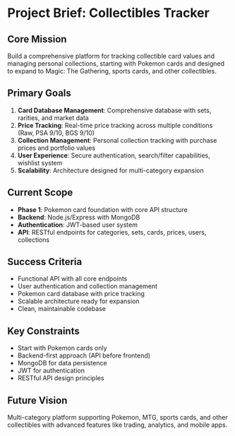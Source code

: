 # Project Brief: Collectibles Tracker

## Core Mission
Build a comprehensive platform for tracking collectible card values and managing personal collections, starting with Pokemon cards and designed to expand to Magic: The Gathering, sports cards, and other collectibles.

## Primary Goals
1. **Card Database Management**: Comprehensive database with sets, rarities, and market data
2. **Price Tracking**: Real-time price tracking across multiple conditions (Raw, PSA 9/10, BGS 9/10)
3. **Collection Management**: Personal collection tracking with purchase prices and portfolio values
4. **User Experience**: Secure authentication, search/filter capabilities, wishlist system
5. **Scalability**: Architecture designed for multi-category expansion

## Current Scope
- **Phase 1**: Pokemon card foundation with core API structure
- **Backend**: Node.js/Express with MongoDB
- **Authentication**: JWT-based user system
- **API**: RESTful endpoints for categories, sets, cards, prices, users, collections

## Success Criteria
- Functional API with all core endpoints
- User authentication and collection management
- Pokemon card database with price tracking
- Scalable architecture ready for expansion
- Clean, maintainable codebase

## Key Constraints
- Start with Pokemon cards only
- Backend-first approach (API before frontend)
- MongoDB for data persistence
- JWT for authentication
- RESTful API design principles

## Future Vision
Multi-category platform supporting Pokemon, MTG, sports cards, and other collectibles with advanced features like trading, analytics, and mobile apps.
